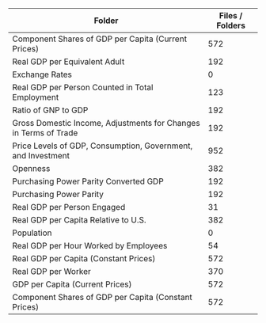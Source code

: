 | Folder                                                           |   Files / Folders |
|------------------------------------------------------------------|-------------------|
| Component Shares of GDP per Capita (Current Prices)              |               572 |
| Real GDP per Equivalent Adult                                    |               192 |
| Exchange Rates                                                   |                 0 |
| Real GDP per Person Counted in Total Employment                  |               123 |
| Ratio of GNP to GDP                                              |               192 |
| Gross Domestic Income, Adjustments for Changes in Terms of Trade |               192 |
| Price Levels of GDP, Consumption, Government, and Investment     |               952 |
| Openness                                                         |               382 |
| Purchasing Power Parity Converted GDP                            |               192 |
| Purchasing Power Parity                                          |               192 |
| Real GDP per Person Engaged                                      |                31 |
| Real GDP per Capita Relative to U.S.                             |               382 |
| Population                                                       |                 0 |
| Real GDP per Hour Worked by Employees                            |                54 |
| Real GDP per Capita (Constant Prices)                            |               572 |
| Real GDP per Worker                                              |               370 |
| GDP per Capita (Current Prices)                                  |               572 |
| Component Shares of GDP per Capita (Constant Prices)             |               572 |